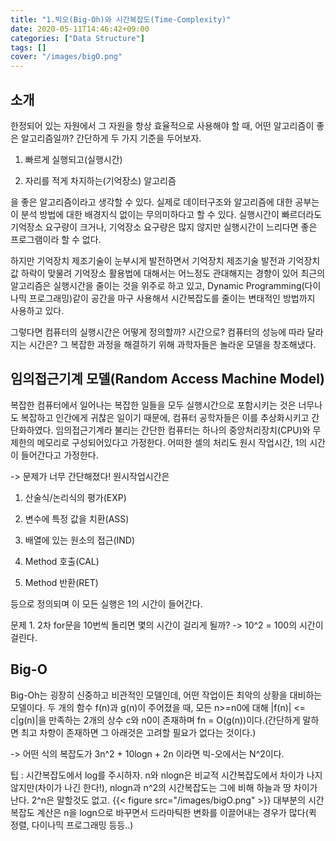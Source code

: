 ```yaml
---
title: "1.빅오(Big-Oh)와 시간복잡도(Time-Complexity)"
date: 2020-05-11T14:46:42+09:00
categories: ["Data Structure"]
tags: []
cover: "/images/bigO.png"
---
```


## 소개
한정되어 있는 자원에서 그 자원을 항상 효율적으로 사용해야 할 때, 어떤 알고리즘이 좋은 알고리즘일까? 간단하게 두 가지 기준을 두어보자.

1. 빠르게 실행되고(실행시간)

2. 자리를 적게 차지하는(기억장소) 알고리즘

을 좋은 알고리즘이라고 생각할 수 있다. 실제로 데이터구조와 알고리즘에 대한 공부는 이 분석 방법에 대한 배경지식 없이는 무의미하다고 할 수 있다. 실행시간이 빠르더라도 기억장소 요구량이 크거나, 기억장소 요구량은 많지 않지만 실행시간이 느리다면 좋은 프로그램이라 할 수 없다.

하지만 기억장치 제조기술이 눈부시게 발전하면서 기억장치 제조기술 발전과 기억장치 값 하락이 맞물려 기억장소 활용법에 대해서는 어느정도 관대해지는 경향이 있어 최근의 알고리즘은 실행시간을 줄이는 것을 위주로 하고 있고, Dynamic Programming(다이나믹 프로그래밍)같이 공간을 마구 사용해서 시간복잡도를 줄이는 변태적인 방법까지 사용하고 있다.

그렇다면 컴퓨터의 실행시간은 어떻게 정의할까? 시간으로? 컴퓨터의 성능에 따라 달라지는 시간은? 그 복잡한 과정을 해결하기 위해 과학자들은 놀라운 모델을 창조해냈다.


## 임의접근기계 모델(Random Access Machine Model)
복잡한 컴퓨터에서 일어나는 복잡한 일들을 모두 실행시간으로 포함시키는 것은 너무나도 복잡하고 인간에게 귀찮은 일이기 때문에, 컴퓨터 공학자들은 이를 추상화시키고 간단화하였다. 임의접근기계라 불리는 간단한 컴퓨터는 하나의 중앙처리장치(CPU)와 무제한의 메모리로 구성되어있다고 가정한다. 어떠한 셀의 처리도 원시 작업시간, 1의 시간이 들어간다고 가정한다.

-> 문제가 너무 간단해졌다! 원시작업시간은 

1. 산술식/논리식의 평가(EXP)

2. 변수에 특정 값을 치환(ASS)

3. 배열에 있는 원소의 접근(IND)

4. Method 호출(CAL)

5. Method 반환(RET)

등으로 정의되며 이 모든 실행은 1의 시간이 들어간다.
​

문제 1. 2차 for문을 10번씩 돌리면 몇의 시간이 걸리게 될까? -> 10^2 = 100의 시간이 걸린다.


## Big-O
Big-Oh는 굉장히 신중하고 비관적인 모델인데, 어떤 작업이든 최악의 상황을 대비하는 모델이다. 두 개의 함수 f(n)과 g(n)이 주어졌을 때, 모든 n>=n0에 대해 |f(n)| <= c|g(n)|을 만족하는 2개의 상수 c와 n0이 존재하며 fn = O(g(n))이다.(간단하게 말하면 최고 차항이 존재하면 그 아래것은 고려할 필요가 없다는 것이다.)

-> 어떤 식의 복잡도가 3n^2 + 10logn + 2n 이라면 빅-오에서는 N^2이다.

팁 : 시간복잡도에서 log를 주시하자. n와 nlogn은 비교적 시간복잡도에서 차이가 나지 않지만(차이가 나긴 한다!), nlogn과 n^2의 시간복잡도는 그에 비해 하늘과 땅 차이가 난다. 2^n은 말할것도 없고.
{{< figure src="/images/bigO.png" >}}
대부분의 시간복잡도 계산은 n을 logn으로 바꾸면서 드라마틱한 변화를 이끌어내는 경우가 많다(퀵 정렬, 다이나믹 프로그래밍 등등..)